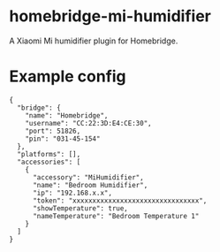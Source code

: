 # homebridge-mi-humidifier
A Xiaomi Mi humidifier plugin for Homebridge.

# Example config

```
{
  "bridge": {
    "name": "Homebridge",
    "username": "CC:22:3D:E4:CE:30",
    "port": 51826,
    "pin": "031-45-154"
  },
  "platforms": [],
  "accessories": [
    {
      "accessory": "MiHumidifier",
      "name": "Bedroom Humidifier",
      "ip": "192.168.x.x",
      "token": "xxxxxxxxxxxxxxxxxxxxxxxxxxxxxxxx",
      "showTemperature": true,
      "nameTemperature": "Bedroom Temperature 1"
    }
  ]
}
```
